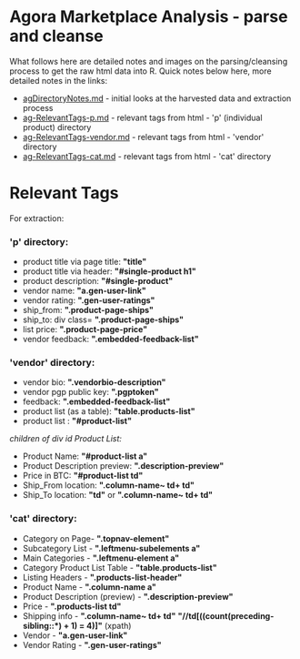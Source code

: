 # Agora Marketplace Analysis - parse and cleanse

What follows here are detailed notes and images on the parsing/cleansing process to get the raw html data into R. Quick notes below here, more detailed notes in the links:

- [agDirectoryNotes.md](agDirectoryNotes.md) - initial looks at the harvested data and extraction process
- [ag-RelevantTags-p.md](ag-RelevantTags-p.md) - relevant tags from html - 'p' (individual product) directory
- [ag-RelevantTags-vendor.md](ag-RelevantTags-vendor.md) - relevant tags from html - 'vendor' directory
- [ag-RelevantTags-cat.md](ag-RelevantTags-cat.md) - relevant tags from html - 'cat' directory

# Relevant Tags

For extraction: 

### **'p' directory:**

- product title via page title: **"title"**
- product title via header: **"#single-product h1"**
- product description: **"#single-product"**
- vendor name: **"a.gen-user-link"**
- vendor rating: **".gen-user-ratings"**
- ship_from: **".product-page-ships"**
- ship_to: div class= **".product-page-ships"**
- list price: **".product-page-price"**
- vendor feedback: **".embedded-feedback-list"**

### **'vendor' directory:**

- vendor bio: **".vendorbio-description"**
- vendor pgp public key: **".pgptoken"**
- feedback: **".embedded-feedback-list"**
- product list (as a table): **"table.products-list"**
- product list : **"#product-list"**

_children of div id Product List:_

- Product Name: **"#product-list a"**
- Product Description preview: **".description-preview"**
- Price in BTC: **"#product-list td"**
- Ship_From location: **".column-name~ td+ td"**
- Ship\_To location: **"td"** or **".column-name~ td+ td"**

### **'cat' directory:**

- Category on Page- **".topnav-element"**
- Subcategory List - **".leftmenu-subelements a"**
- Main Categories - **".leftmenu-element a"**
- Category Product List Table - **"table.products-list"**
- Listing Headers - **".products-list-header"**
- Product Name - **".column-name a"**
- Product Description (preview) - **".description-preview"**
- Price - **".products-list td"**
- Shipping info - **".column-name~ td+ td"** **"//td[((count(preceding-sibling::*) + 1) = 4)]"** (xpath)
- Vendor - **"a.gen-user-link"**
- Vendor Rating - **".gen-user-ratings"**

